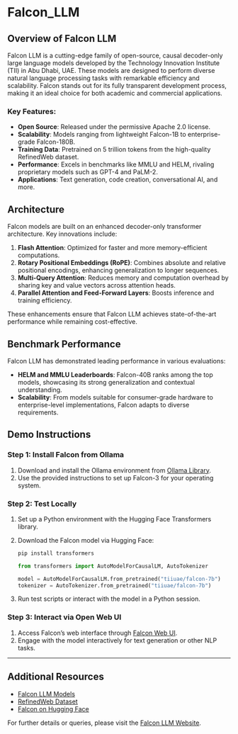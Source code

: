 # Falcon_LLM

## Overview of Falcon LLM

Falcon LLM is a cutting-edge family of open-source, causal decoder-only large language models developed by the Technology Innovation Institute (TII) in Abu Dhabi, UAE. These models are designed to perform diverse natural language processing tasks with remarkable efficiency and scalability. Falcon stands out for its fully transparent development process, making it an ideal choice for both academic and commercial applications.

### Key Features:

- **Open Source**: Released under the permissive Apache 2.0 license.
- **Scalability**: Models ranging from lightweight Falcon-1B to enterprise-grade Falcon-180B.
- **Training Data**: Pretrained on 5 trillion tokens from the high-quality RefinedWeb dataset.
- **Performance**: Excels in benchmarks like MMLU and HELM, rivaling proprietary models such as GPT-4 and PaLM-2.
- **Applications**: Text generation, code creation, conversational AI, and more.

## Architecture

Falcon models are built on an enhanced decoder-only transformer architecture. Key innovations include:

1. **Flash Attention**: Optimized for faster and more memory-efficient computations.
2. **Rotary Positional Embeddings (RoPE)**: Combines absolute and relative positional encodings, enhancing generalization to longer sequences.
3. **Multi-Query Attention**: Reduces memory and computation overhead by sharing key and value vectors across attention heads.
4. **Parallel Attention and Feed-Forward Layers**: Boosts inference and training efficiency.

These enhancements ensure that Falcon LLM achieves state-of-the-art performance while remaining cost-effective.

## Benchmark Performance

Falcon LLM has demonstrated leading performance in various evaluations:

- **HELM and MMLU Leaderboards**: Falcon-40B ranks among the top models, showcasing its strong generalization and contextual understanding.
- **Scalability**: From models suitable for consumer-grade hardware to enterprise-level implementations, Falcon adapts to diverse requirements.

## Demo Instructions

### Step 1: Install Falcon from Ollama

1. Download and install the Ollama environment from [Ollama Library](https://ollama.com/library/falcon3).
2. Use the provided instructions to set up Falcon-3 for your operating system.

### Step 2: Test Locally

1. Set up a Python environment with the Hugging Face Transformers library.
2. Download the Falcon model via Hugging Face:

   ```bash
   pip install transformers
   ```

   ```python
   from transformers import AutoModelForCausalLM, AutoTokenizer

   model = AutoModelForCausalLM.from_pretrained("tiiuae/falcon-7b")
   tokenizer = AutoTokenizer.from_pretrained("tiiuae/falcon-7b")
   ```

3. Run test scripts or interact with the model in a Python session.

### Step 3: Interact via Open Web UI

1. Access Falcon’s web interface through [Falcon Web UI](https://falconllm.tii.ae).
2. Engage with the model interactively for text generation or other NLP tasks.

---

## Additional Resources

- [Falcon LLM Models](https://falconllm.tii.ae/falcon-models.html)
- [RefinedWeb Dataset](https://huggingface.co/datasets/tiiuae/falcon-refinedweb)
- [Falcon on Hugging Face](https://huggingface.co/tiiuae)

For further details or queries, please visit the [Falcon LLM Website](https://falconllm.tii.ae).
